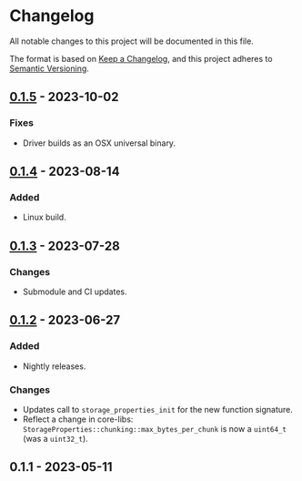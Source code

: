 # Changelog

All notable changes to this project will be documented in this file.

The format is based on [Keep a Changelog](https://keepachangelog.com/en/1.0.0/),
and this project adheres to [Semantic Versioning](https://semver.org/spec/v2.0.0.html).

## [0.1.5](https://github.com/acquire-project/acquire-driver-egrabber/compare/v0.1.4...v0.1.5) - 2023-10-02

### Fixes

- Driver builds as an OSX universal binary.

## [0.1.4](https://github.com/acquire-project/acquire-driver-egrabber/compare/v0.1.3...v0.1.4) - 2023-08-14

### Added

- Linux build.

## [0.1.3](https://github.com/acquire-project/acquire-driver-egrabber/compare/v0.1.2...v0.1.3) - 2023-07-28

### Changes

- Submodule and CI updates.

## [0.1.2](https://github.com/acquire-project/acquire-driver-egrabber/compare/v0.1.1...v0.1.2) - 2023-06-27

### Added

- Nightly releases.

### Changes

- Updates call to `storage_properties_init` for the new function signature.
- Reflect a change in core-libs: `StorageProperties::chunking::max_bytes_per_chunk` is now a `uint64_t` (was
  a `uint32_t`).

## 0.1.1 - 2023-05-11
